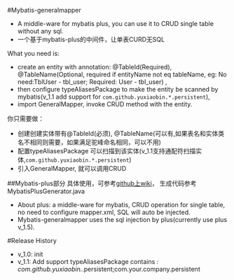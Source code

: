 #Mybatis-generalmapper
* A middle-ware for mybatis plus, you can use it to CRUD single table without any sql.
* 一个基于mybatis-plus的中间件，让单表CURD无SQL

What you need is: 
* create an entity with annotation: @TableId(Required), @TableName(Optional, required if entityName not eq tableName, eg: No need:TblUser - tbl\_user; Required: User - tbl\_user) ,
* then configure typeAliasesPackage to make the entity be scanned by mybatis(v_1.1 add support for `com.github.yuxiaobin.*.persistent`),
* import GeneralMapper, invoke CRUD method with the entity.

你只需要做：
* 创建创建实体带有@TableId(必须), @TableName(可以有,如果表名和实体类名不相同则需要，如果满足驼峰命名相同，可以不用)
* 配置typeAliasesPackage 可以扫描到该实体(v_1.1支持通配符扫描实体,`com.github.yuxiaobin.*.persistent`)
* 引入GeneralMapper, 就可以调用CRUD

##Mybatis-plus部分
具体使用，可参考[github上wiki](http://git.oschina.net/juapk/mybatis-plus)， 生成代码参考MybatisPlusGenerator.java
* About plus: a middle-ware for mybatis, CRUD operation for single table, no need to configure mapper.xml, SQL will auto be injected.
* Mybatis-generalmapper uses the sql injection by plus(currently use plus v_1.5).

#Release History
* v_1.0: init
* v_1.1: Add support typeAliasesPackage contains *: com.github.yuxiaobin.*.persistent;com.your.company.persistent

